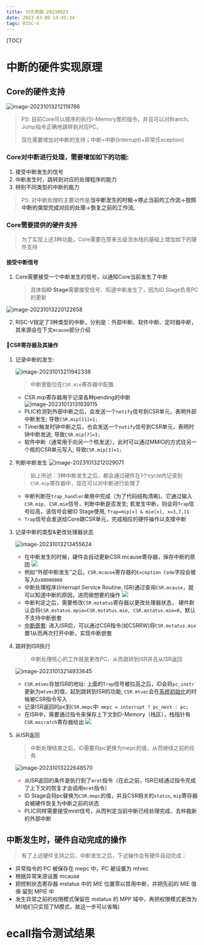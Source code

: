 ```yaml
---
title: 付杰周报-20230923
date: 2023-03-08 14:45:34
tags: RISC-V
---
```


[TOC]

# 中断的硬件实现原理

## Core的硬件支持

![image-20231013212119766](https://s2.loli.net/2023/10/13/O3tbTVYWXhvn1dy.png)

> PS: 目前Core可以顺序的执行I-Memory里的指令，并且可以对Branch、Jump指令正确地跳转到对应PC，
>
> 现在需要增加对中断的支持；中断=中断(Interrupt)+异常(Exception)

### Core对中断进行处理，需要增加如下的功能:

1. 接受中断发生的信号
2. 中断发生时，跳转到对应的处理程序的能力
3. 辨别不同类型的中断的能力

> PS: 对中断处理的主要动作是**当中断发生的时候->停止当前的工作流->按照中断的类型完成对应的处理->恢复之前的工作流**。

### Core需要提供的硬件支持

> 为了实现上述3种功能，Core需要在原来五级流水线的基础上增加如下的硬件支持

#### 接受中断信号

1. Core需要接受一个中断发生的信号，以通知Core当前发生了中断
   > 具体指**ID Stage**需要接受信号、知道中断发生了，因为ID Stage负责PC的更新

![image-20231013220122658](https://s2.loli.net/2023/10/13/wivUfa6KOAXTej2.png)

2. RISC-V规定了3种类型的中断，分别是：外部中断、软件中断、定时器中断，其来源会在下文`mcause`部分介绍

#### 🌟CSR寄存器及其操作

1. 记录中断的发生:

   ![image-20231013211942338](https://s2.loli.net/2023/10/13/PmEjCzUnF93lo1c.png)

   > 中断使能位在`CSR.mie`寄存器中配置

   - CSR.mip寄存器用于记录各种pending的中断
     ![image-20231013131939115](https://s2.loli.net/2023/10/13/HPoTsMuENjwJQbV.png)
   - PLIC检测到外部中断之后，会发送一个`notify`信号到CSR单元，表明外部中断发生; 导致`CSR.mip[11]=1;`
   - Timer触发时钟中断之后，也会发送一个`notify`信号到CSR单元，表明时钟中断发送; 导致`CSR.mip[7]=1;`
   - 软件中断（通常用于向另一个核发送），此时可以通过MMIO的方式往另一个核的CSR单元写入; 导致`CSR.mip[3]=1;`

2. 判断中断发生
   ![image-20231013212029071](https://s2.loli.net/2023/10/13/5iTmZIa8ESzwrR1.png)

   > 如上所述：3种中断发生之后，都会通过硬件在1个cycle内记录到`CSR.mip`寄存器中，现在可以对中断进行处理了

   - 中断判断在`trap_handler`单用中完成（为了代码结构清晰)，它通过输入`CSR.mip, CSR.mie`信号，判断中断是否发生;
     若发生中断，则会将`Trap`信号拉高，该信号会被ID Stage使用, `Trap=mip[x] & mie[x], x=3,7,11`
   - `Trap`信号会发送给Core跟CSR单元，完成相应的硬件操作以支撑中断

3. 记录中断的类型&更改处理器状态

   ![image-20231013213455624](https://s2.loli.net/2023/10/13/WOxugf3lM5KEwty.png)

   - 在中断发生的时候，硬件会自动更新CSR.mcause寄存器，保存中断的原因
     ![](https://img2023.cnblogs.com/blog/1653979/202307/1653979-20230712210012313-359133103.png)
   - 例如“外部中断发生”之后，`CSR.mcause`寄存器的`Exception Code`字段会被写入`0x80000800`
   - 中断处理程序(Interrupt Service Routine, ISR)通过查询`CSR.mcause`，就可以知道中断的原因，进而做想要的操作
     ![](https://s2.loli.net/2023/10/13/uN9Spx3VnsyX5Oc.png)
   - 中断判定之后，需要修改`CSR.mstatus`寄存器以更改处理器状态，
     硬件默认会将`CSR.mstatus.mpie=CSR.mstatus.mie, CSR.mstatus.mie=0`，默认不支持中断嵌套
   - <u>中断嵌套</u>: 进入ISR后，可以通过CSR指令(如CSRRW)将`CSR.mstatus.mie`置1从而再次打开中断，实现中断嵌套

4. 跳转到ISR执行

   > 中断处理核心的工作就是更改PC，从而跳转到ISR并且从ISR返回

   ![image-20231013214933645](https://s2.loli.net/2023/10/13/SJgC6qd7husZ1BL.png)

   - `CSR.mtvec`存放ISR的地址: 上面的`Trap`信号被拉高之后，ID会将`pc_instr`更新为`mtvec`的值，起到跳转到ISR的功能;
     `CSR.mtvec`会在<u>系统初始化</u>的时候被CSR指令写入
   - 记录ISR返回的pc到`CSR.mepc`中: `mepc = interrupt ? pc_next : pc;`
   - 在ISR中，需要通过指令来保存上下文到D-Memory（栈区），栈指针有`CSR.mscratch`寄存器给出
     ![](https://s2.loli.net/2023/10/13/JQqOlPz9WfN4GBU.png)

5. 从ISR返回

   > 中断处理结束之后，ID需要将pc更换为mepc的值，从而继续之前的任务

   ![image-20231013222648570](https://s2.loli.net/2023/10/13/cwpuMHThDAoKYU7.png)

   - 从ISR返回的条件是执行到了`mret`指令（在此之前，ISR已经通过指令完成了上下文的恢复才会调用`mret`指令）
   - ID Stage会将pc替换为`CSR.mepc`的值，并且CSR相关的`status`, `mip`寄存器会被硬件恢复为中断之前的状态
   - PLIC同样需要接受mret信号，从而判定当前中断已经处理完成、去仲裁新的外部中断

## 中断发生时，硬件自动完成的操作

> 有了上述硬件支持之后，中断发生之后，下述操作会有硬件自动完成：



- 异常指令的 PC 被保存在 mepc 中，PC 被设置为 mtvec
- 根据异常来源设置 mcause
- 把控制状态寄存器 mstatus 中的 MIE 位置零以禁用中断，并把先前的 MIE 值保 留到 MPIE 中
- 发生异常之前的权限模式保留在 mstatus 的 MPP 域中，再把权限模式更改为 M(咱们只实现了M模式，故这一步可以省略)

# ecall指令测试结果

